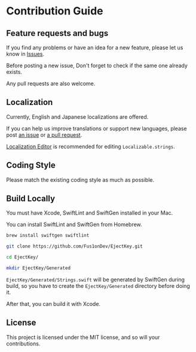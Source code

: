 # Contribution Guide

## Feature requests and bugs

If you find any problems or have an idea for a new feature, please let us know in [Issues](https://github.com/Fus1onDev/EjectKey/issues).

Before posting a new issue, Don't forget to check if the same one already exists.

Any pull requests are also welcome. 

## Localization

Currently, English and Japanese localizations are offered.

If you can help us improve translations or support new languages, please post [an issue](https://github.com/Fus1onDev/EjectKey/issues) or [a pull request](https://github.com/Fus1onDev/EjectKey/pulls).

[Localization Editor](https://github.com/igorkulman/iOSLocalizationEditor) is recommended for editing `Localizable.strings`.

## Coding Style

Please match the existing coding style as much as possible.

## Build Locally

You must have Xcode, SwiftLint and SwiftGen installed in your Mac.

You can install SwiftLint and SwiftGen from Homebrew.

```sh
brew install swiftgen swiftlint

git clone https://github.com/Fus1onDev/EjectKey.git

cd EjectKey/

mkdir EjectKey/Generated
```

`EjectKey/Generated/Strings.swift` will be generated by SwiftGen during build, so you have to create the `EjectKey/Generated` directory before doing it.

After that, you can build it with Xcode.

## License

This project is licensed under the MIT license, and so will your contributions.
